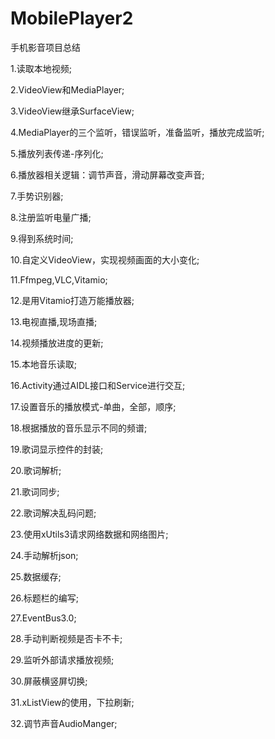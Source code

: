 # MobilePlayer2
手机影音项目总结</p>
1.读取本地视频;</p>
2.VideoView和MediaPlayer;</p>
3.VideoView继承SurfaceView;</p>
4.MediaPlayer的三个监听，错误监听，准备监听，播放完成监听;</p>
5.播放列表传递-序列化;</p>
6.播放器相关逻辑：调节声音，滑动屏幕改变声音;</p>
7.手势识别器;</p>
8.注册监听电量广播;</p>
9.得到系统时间;</p>
10.自定义VideoView，实现视频画面的大小变化;</p>
11.Ffmpeg,VLC,Vitamio;</p>
12.是用Vitamio打造万能播放器;</p>
13.电视直播,现场直播;</p>
14.视频播放进度的更新;</p>
15.本地音乐读取;</p>
16.Activity通过AIDL接口和Service进行交互;</p>
17.设置音乐的播放模式-单曲，全部，顺序;</p>
18.根据播放的音乐显示不同的频谱;</p>
19.歌词显示控件的封装;</p>
20.歌词解析;</p>
21.歌词同步;</p>
22.歌词解决乱码问题;</p>
23.使用xUtils3请求网络数据和网络图片;</p>
24.手动解析json;</p>
25.数据缓存;</p>
26.标题栏的编写;</p>
27.EventBus3.0;</p>
28.手动判断视频是否卡不卡;</p>
29.监听外部请求播放视频;</p>
30.屏蔽横竖屏切换;</p>
31.xListView的使用，下拉刷新;</p>
32.调节声音AudioManger;</p>
